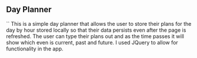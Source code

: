 ## Day Planner
``
This is a simple day planner that allows the user to store their plans for the day by hour stored locally so that their data persists even after the page 
is refreshed. The user can type their plans out and as the time passes it will show which even is current, past and future. I used JQuery to allow for 
functionality in the app.